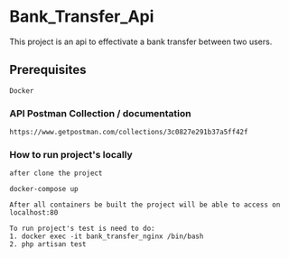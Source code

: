 # Bank_Transfer_Api

This project is an api to effectivate a bank transfer between two users.

## Prerequisites

```
Docker
```

### API Postman Collection / documentation

```
https://www.getpostman.com/collections/3c0827e291b37a5ff42f
```

### How to run project's locally

```
after clone the project
```

```
docker-compose up
```

```
After all containers be built the project will be able to access on localhost:80
```

```
To run project's test is need to do:
1. docker exec -it bank_transfer_nginx /bin/bash
2. php artisan test
```
